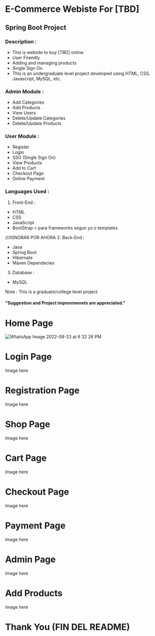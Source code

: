 

# E-Commerce Webiste For [TBD]
## Spring Boot Project
### Description :
* This is website to buy [TBD] online
* User Firendly
* Adding and managing products
* Single Sign On
* This is an undergraduate level project developed using HTML, CSS, Javascript, MySQL, etc.

### Admin Module :
* Add Categories
* Add Products
* View Users
* Delete/Update Categories
* Delete/Update Products 

### User Module :
* Register
* Login 
* SSO (Single Sign On)
* View Products 
* Add to Cart
* Checkout Page
* Online Payment 

### Languages Used :
1. Front-End :
* HTML
* CSS
* JavaScript
* BootStrap < para frameworks segun yo o templates

///IGNORAR POR AHORA
2. Back-End :
* Java
* Spring Boot
* Hibernate
* Maven Dependecies

3. Database :
* MySQL

Note : This is a graduate/college level project.
#### "Suggestion and Project improvmenets are appreciated."
# Home Page
![WhatsApp Image 2022-08-23 at 6 32 26 PM](https://user-images.githubusercontent.com/105354018/186172885-fef4e218-5c47-4cc7-a05b-1d8c49470c0b.jpeg)

# Login Page
Image here

# Registration Page
Image here

# Shop Page
Image here

# Cart Page
Image here

# Checkout Page
Image here

# Payment Page
Image here

# Admin Page
Image here


# Add Products
Image here

# Thank You (FIN DEL README)

